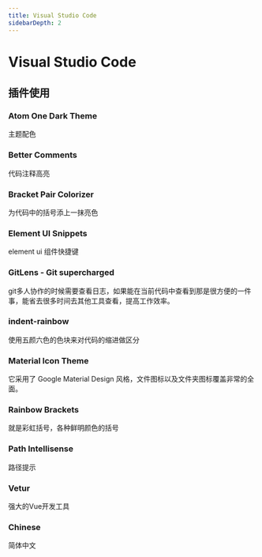 ```yaml
---
title: Visual Studio Code
sidebarDepth: 2
---
```


# Visual Studio Code

## 插件使用
### Atom One Dark Theme
主题配色
### Better Comments
代码注释高亮 
### Bracket Pair Colorizer
为代码中的括号添上一抹亮色
### Element UI Snippets
element ui 组件快捷键
### GitLens - Git supercharged
git多人协作的时候需要查看日志，如果能在当前代码中查看到那是很方便的一件事，能省去很多时间去其他工具查看，提高工作效率。
### indent-rainbow
使用五颜六色的色块来对代码的缩进做区分
### Material lcon Theme
它采用了 Google Material Design 风格，文件图标以及文件夹图标覆盖非常的全面。
### Rainbow Brackets
就是彩虹括号，各种鲜明颜色的括号
### Path Intellisense
路径提示
### Vetur
强大的Vue开发工具
### Chinese
简体中文